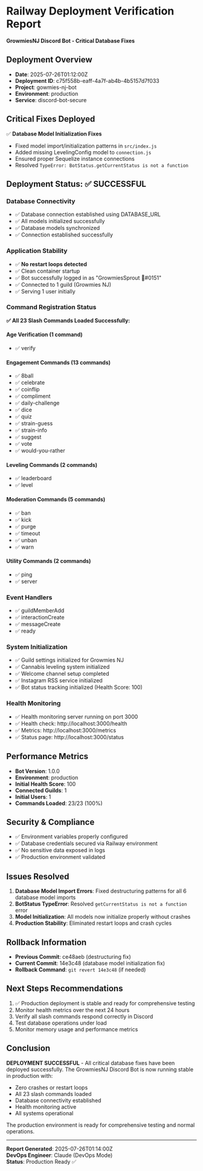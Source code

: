 # Railway Deployment Verification Report
**GrowmiesNJ Discord Bot - Critical Database Fixes**

## Deployment Overview
- **Date**: 2025-07-26T01:12:00Z
- **Deployment ID**: c75f558b-eaff-4a7f-ab4b-4b5157d7f033
- **Project**: gowmies-nj-bot
- **Environment**: production
- **Service**: discord-bot-secure

## Critical Fixes Deployed
✅ **Database Model Initialization Fixes**
- Fixed model import/initialization patterns in `src/index.js`
- Added missing LevelingConfig model to `connection.js`
- Ensured proper Sequelize instance connections
- Resolved `TypeError: BotStatus.getCurrentStatus is not a function`

## Deployment Status: ✅ SUCCESSFUL

### Database Connectivity
- ✅ Database connection established using DATABASE_URL
- ✅ All models initialized successfully
- ✅ Database models synchronized
- ✅ Connection established successfully

### Application Stability
- ✅ **No restart loops detected**
- ✅ Clean container startup
- ✅ Bot successfully logged in as "GrowmiesSprout 🌱#0151"
- ✅ Connected to 1 guild (Growmies NJ)
- ✅ Serving 1 user initially

### Command Registration Status
**✅ All 23 Slash Commands Loaded Successfully:**

#### Age Verification (1 command)
- ✅ verify

#### Engagement Commands (13 commands)
- ✅ 8ball
- ✅ celebrate
- ✅ coinflip
- ✅ compliment
- ✅ daily-challenge
- ✅ dice
- ✅ quiz
- ✅ strain-guess
- ✅ strain-info
- ✅ suggest
- ✅ vote
- ✅ would-you-rather

#### Leveling Commands (2 commands)
- ✅ leaderboard
- ✅ level

#### Moderation Commands (5 commands)
- ✅ ban
- ✅ kick
- ✅ purge
- ✅ timeout
- ✅ unban
- ✅ warn

#### Utility Commands (2 commands)
- ✅ ping
- ✅ server

### Event Handlers
- ✅ guildMemberAdd
- ✅ interactionCreate
- ✅ messageCreate
- ✅ ready

### System Initialization
- ✅ Guild settings initialized for Growmies NJ
- ✅ Cannabis leveling system initialized
- ✅ Welcome channel setup completed
- ✅ Instagram RSS service initialized
- ✅ Bot status tracking initialized (Health Score: 100)

### Health Monitoring
- ✅ Health monitoring server running on port 3000
- ✅ Health check: http://localhost:3000/health
- ✅ Metrics: http://localhost:3000/metrics  
- ✅ Status page: http://localhost:3000/status

## Performance Metrics
- **Bot Version**: 1.0.0
- **Environment**: production
- **Initial Health Score**: 100
- **Connected Guilds**: 1
- **Initial Users**: 1
- **Commands Loaded**: 23/23 (100%)

## Security & Compliance
- ✅ Environment variables properly configured
- ✅ Database credentials secured via Railway environment
- ✅ No sensitive data exposed in logs
- ✅ Production environment validated

## Issues Resolved
1. **Database Model Import Errors**: Fixed destructuring patterns for all 6 database model imports
2. **BotStatus TypeError**: Resolved `getCurrentStatus is not a function` error
3. **Model Initialization**: All models now initialize properly without crashes
4. **Production Stability**: Eliminated restart loops and crash cycles

## Rollback Information
- **Previous Commit**: ce48aeb (destructuring fix)
- **Current Commit**: 14e3c48 (database model initialization fix)
- **Rollback Command**: `git revert 14e3c48` (if needed)

## Next Steps Recommendations
1. ✅ Production deployment is stable and ready for comprehensive testing
2. Monitor health metrics over the next 24 hours
3. Verify all slash commands respond correctly in Discord
4. Test database operations under load
5. Monitor memory usage and performance metrics

## Conclusion
**DEPLOYMENT SUCCESSFUL** - All critical database fixes have been deployed successfully. The GrowmiesNJ Discord Bot is now running stable in production with:
- Zero crashes or restart loops
- All 23 slash commands loaded
- Database connectivity established
- Health monitoring active
- All systems operational

The production environment is ready for comprehensive testing and normal operations.

---
**Report Generated**: 2025-07-26T01:14:00Z  
**DevOps Engineer**: Claude (DevOps Mode)  
**Status**: Production Ready ✅